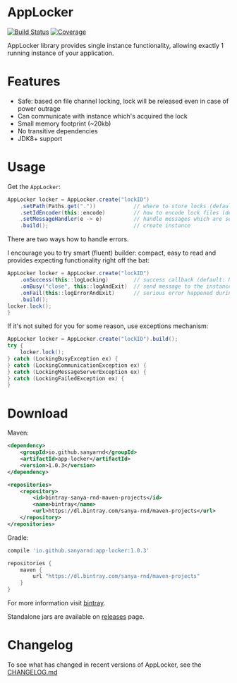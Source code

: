 # AppLocker
[![Build Status](https://travis-ci.com/sanyarnd/applocker.svg?branch=master)](https://travis-ci.com/sanyarnd/applocker)
[![Coverage](https://sonarcloud.io/api/project_badges/measure?project=io.github.sanyarnd%3Aapp-locker&metric=coverage)](https://sonarcloud.io/dashboard?id=io.github.sanyarnd%3Aapp-locker)

AppLocker library provides single instance functionality, allowing exactly 1 running instance of your application.

# Features
* Safe: based on file channel locking, lock will be released even in case of power outrage
* Can communicate with instance which's acquired the lock
* Small memory footprint (~20kb) 
* No transitive dependencies
* JDK8+ support

# Usage
Get the `AppLocker`:
```java
AppLocker locker = AppLocker.create("lockID")
    .setPath(Paths.get("."))            // where to store locks (default: ".")
    .setIdEncoder(this::encode)         // how to encode lock files (default: "SHA-1")
    .setMessageHandler(e -> e)          // handle messages which are sent with locker#send or #onBusy (default: NULL)
    .build();                           // create instance 
```

There are two ways how to handle errors.
 
I encourage you to try smart (fluent) builder:
compact, easy to read and provides expecting functionality right off the bat:
```java
AppLocker locker = AppLocker.create("lockID")
    .onSuccess(this::logLocking)        // success callback (default: NULL)
    .onBusy("close", this::logAndExit)  // send message to the instance which currently owns the lock and invoke callback (default: NULL)
    .onFail(this::logErrorAndExit)      // serious error happened during the lock (default: re-throw exception)
    .build();
locker.lock();
}
```

If it's not suited for you for some reason, use exceptions mechanism:
```java
AppLocker locker = AppLocker.create("lockID").build();
try {
    locker.lock();
} catch (LockingBusyException ex) {
} catch (LockingCommunicationException ex) {
} catch (LockingMessageServerException ex) {
} catch (LockingFailedException ex) {
}
```

# Download
Maven:
```xml
<dependency> 
    <groupId>io.github.sanyarnd</groupId> 
    <artifactId>app-locker</artifactId>
    <version>1.0.3</version>
</dependency>

<repositories>
    <repository>
        <id>bintray-sanya-rnd-maven-projects</id>
        <name>bintray</name>
        <url>https://dl.bintray.com/sanya-rnd/maven-projects</url>
    </repository>
</repositories>
```
Gradle:
```gradle
compile 'io.github.sanyarnd:app-locker:1.0.3'

repositories { 
    maven { 
        url "https://dl.bintray.com/sanya-rnd/maven-projects" 
    } 
}
```
For more information visit [bintray](https://bintray.com/sanya-rnd/maven-projects/applocker).
 
Standalone jars are available on [releases](https://github.com/sanyarnd/applocker/releases) page.


# Changelog
To see what has changed in recent versions of AppLocker, see the [CHANGELOG.md](CHANGELOG.md)
